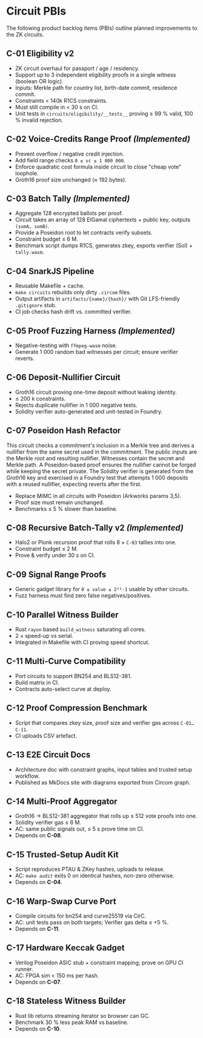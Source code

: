 # Circuit PBIs

The following product backlog items (PBIs) outline planned improvements to the ZK circuits.

## C-01 Eligibility v2
- ZK circuit overhaul for passport / age / residency.
- Support up to 3 independent eligibility proofs in a single witness (boolean OR logic).
- Inputs: Merkle path for country list, birth-date commit, residence commit.
- Constraints < 140k R1CS constraints.
- Must still compile in < 30 s on CI.
- Unit tests in `circuits/eligibility/__tests__` proving ≥ 99 % valid, 100 % invalid rejection.

## C-02 Voice-Credits Range Proof *(Implemented)*
- Prevent overflow / negative credit injection.
- Add field range checks `0 ≤ vc ≤ 1 000 000`.
- Enforce quadratic cost formula inside circuit to close "cheap vote" loophole.
- Groth16 proof size unchanged (≈ 192 bytes).

## C-03 Batch Tally *(Implemented)*
- Aggregate 128 encrypted ballots per proof.
- Circuit takes an array of 128 ElGamal ciphertexts + public key, outputs `(sumA, sumB)`.
- Provide a Poseidon root to let contracts verify subsets.
- Constraint budget ≤ 6 M.
- Benchmark script dumps R1CS, generates zkey, exports verifier (Sol) + `tally.wasm`.

## C-04 SnarkJS Pipeline
- Reusable Makefile + cache.
- `make circuits` rebuilds only dirty `.circom` files.
- Output artifacts in `artifacts/{name}/{hash}/` with Git LFS-friendly `.gitignore` stub.
- CI job checks hash drift vs. committed verifier.

## C-05 Proof Fuzzing Harness *(Implemented)*
- Negative-testing with `ffmpeg-wasm` noise.
- Generate 1 000 random bad witnesses per circuit; ensure verifier reverts.

## C-06 Deposit-Nullifier Circuit
- Groth16 circuit proving one-time deposit without leaking identity.
- ≤ 200 k constraints.
- Rejects duplicate nullifier in 1 000 negative tests.
- Solidity verifier auto-generated and unit-tested in Foundry.

## C-07 Poseidon Hash Refactor
This circuit checks a commitment's inclusion in a Merkle tree and
derives a nullifier from the same secret used in the commitment. The
public inputs are the Merkle root and resulting nullifier. Witnesses
contain the secret and Merkle path. A Poseidon-based proof ensures the
nullifier cannot be forged while keeping the secret private. The
Solidity verifier is generated from the Groth16 key and exercised in a
Foundry test that attempts 1 000 deposits with a reused nullifier,
expecting reverts after the first.
- Replace MiMC in all circuits with Poseidon (Arkworks params 3,5).
- Proof size must remain unchanged.
- Benchmarks ≤ 5 % slower than baseline.

## C-08 Recursive Batch-Tally v2 *(Implemented)*
- Halo2 or Plonk recursion proof that rolls 8 × `C-03` tallies into one.
- Constraint budget ≤ 2 M.
- Prove & verify under 30 s on CI.

## C-09 Signal Range Proofs
- Generic gadget library for `0 ≤ value ≤ 2³²-1` usable by other circuits.
- Fuzz harness must find zero false negatives/positives.

## C-10 Parallel Witness Builder
- Rust `rayon` based `build_witness` saturating all cores.
- 2 × speed-up vs serial.
- Integrated in Makefile with CI proving speed shortcut.

## C-11 Multi-Curve Compatibility
- Port circuits to support BN254 and BLS12-381.
- Build matrix in CI.
- Contracts auto-select curve at deploy.

## C-12 Proof Compression Benchmark
- Script that compares zkey size, proof size and verifier gas across `C-01…C-11`.
- CI uploads CSV artefact.

## C-13 E2E Circuit Docs
- Architecture doc with constraint graphs, input tables and trusted setup workflow.
- Published as MkDocs site with diagrams exported from Circom graph.

## C-14 Multi-Proof Aggregator
- Groth16 → BLS12-381 aggregator that rolls up ≤ 512 vote proofs into one.
- Solidity verifier gas ≤ 6 M.
- AC: same public signals out, ≤ 5 s prove time on CI.
- Depends on **C-08**.

## C-15 Trusted-Setup Audit Kit
- Script reproduces PTAU & ZKey hashes, uploads to release.
- AC: `make audit` exits 0 on identical hashes, non-zero otherwise.
- Depends on **C-04**.

## C-16 Warp-Swap Curve Port
- Compile circuits for bn254 and curve25519 via CirC.
- AC: unit tests pass on both targets; Verifier gas delta ≤ +5 %.
- Depends on **C-11**.

## C-17 Hardware Keccak Gadget
- Verilog Poseidon ASIC stub + constraint mapping; prove on GPU CI runner.
- AC: FPGA sim < 150 ms per hash.
- Depends on **C-07**.

## C-18 Stateless Witness Builder
- Rust lib returns streaming iterator so browser can GC.
- Benchmark 30 % less peak RAM vs baseline.
- Depends on **C-10**.
